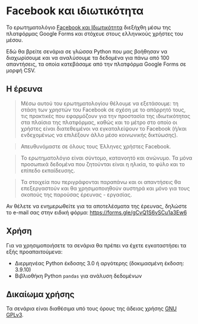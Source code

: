 Facebook και ιδιωτικότητα
=========================

Το ερωτηματολόγιο [Facebook και Ιδιωτικότητα](https://docs.google.com/forms/d/e/1FAIpQLSd_FY-OK7w_I1ih72P1EmbCGCAkMQU5d_PUTRtYBkMJW1f2HA/viewform?usp=sf_link) διεξήχθη μέσω της πλατφόρμας Google Forms και στόχευε στους ελληνικούς χρήστες του μέσου.

Εδώ θα βρείτε σενάρια σε γλώσσα Python που μας βοήθησαν να διαχωρίσουμε και να αναλύσουμε τα δεδομένα για πάνω από 100 απαντήσεις, τα οποία κατεβάσαμε από την πλατφόρμα Google Forms σε μορφή CSV.

Η έρευνα
--------
> Μέσω αυτού του ερωτηματολογίου θέλουμε να εξετάσουμε: τη στάση των χρηστών του Facebook σε σχέση με το απόρρητό τους, τις πρακτικές που εφαρμόζουν για την προστασία της ιδιωτικότητας στα πλαίσια της πλατφόρμας, καθώς και το μέτρο στο οποίο οι χρήστες είναι διατεθειμένοι να εγκαταλείψουν το Facebook (ή/και ενδεχομένως να επιλέξουν άλλο μέσο κοινωνικής δικτύωσης).

> Απευθυνόμαστε σε όλους τους Έλληνες χρήστες Facebook. 

> Το ερωτηματολόγιο είναι σύντομο, κατανοητό και ανώνυμο. Τα μόνα προσωπικά δεδομένα που ζητούνται είναι η ηλικία, το φύλο και το επίπεδο εκπαίδευσης.

> Τα στοιχεία που περιγράφονται παραπάνω και οι απαντήσεις θα επεξεργαστούν και θα χρησιμοποιηθούν αυστηρά και μόνο για τους σκοπούς της παρούσας έρευνας - εργασίας.

Αν θέλετε να ενημερωθείτε για τα αποτελέσματα της έρευνας, δηλώστε το e-mail σας στην ειδική φόρμα: <https://forms.gle/gCvQ1S6vSCu1a3Ew6>


Χρήση
-----

Για να χρησιμοποιήσετε τα σενάρια θα πρέπει να έχετε εγκαταστήσει τα εξής προαπαιτούμενα:

* Διερμηνέας Python έκδοσης 3.0 ή αργότερης (δοκιμασμένη έκδοση: 3.9.10)
* Βιβλιοθήκη Python `pandas` για ανάλυση δεδομένων

Δικαίωμα χρήσης
---------------

Τα σενάρια είναι διαθέσιμα υπό τους όρους της άδειας χρήσης [GNU GPLv3](LICENSE).
